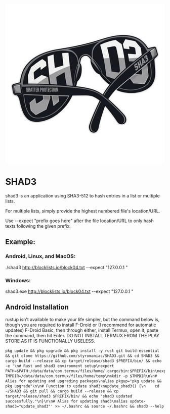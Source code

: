 ![SHAD3](https://github.com/styromaniac/shad3/raw/main/SHAD3.png)

# SHAD3

shad3 is an application using SHA3-512 to hash entries in a list or multiple lists.

For multiple lists, simply provide the highest numbered file's location/URL.

Use --expect "prefix goes here" after the file location/URL to only hash texts following the given prefix.

## Example:

### Android, Linux, and MacOS:
./shad3 http://blocklists.io/block04.txt --expect "127.0.0.1 "

### Windows:
shad3.exe http://blocklists.io/block04.txt --expect "127.0.0.1 "

## Android Installation
rustup isn't available to make your life simpler, but the command below is, though you are required to install F-Droid or (I recommend for automatic updates) F-Droid Basic, then through either, install Termux, open it, paste the command, then hit Enter. DO NOT INSTALL TERMUX FROM THE PLAY STORE AS IT IS FUNCTIONALLY USELESS.
```
pkg update && pkg upgrade && pkg install -y rust git build-essential && git clone https://github.com/styromaniac/SHAD3.git && cd SHAD3 && cargo build --release && cp target/release/shad3 $PREFIX/bin/ && echo -e '\n# Rust and shad3 environment setup\nexport PATH=$PATH:/data/data/com.termux/files/home/.cargo/bin:$PREFIX/bin\nexport TMPDIR=/data/data/com.termux/files/home/temp\nmkdir -p $TMPDIR\n\n# Alias for updating and upgrading packages\nalias pkgup="pkg update && pkg upgrade"\n\n# Function to update shad3\nupdate_shad3() {\n    cd ~/SHAD3 && git pull && cargo build --release && cp target/release/shad3 $PREFIX/bin/ && echo "shad3 updated successfully."\n}\n\n# Alias for updating shad3\nalias update-shad3="update_shad3"' >> ~/.bashrc && source ~/.bashrc && shad3 --help
```
